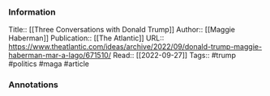 
### Information
Title:: [[Three Conversations with Donald Trump]]
Author:: [[Maggie Haberman]]
Publication:: [[The Atlantic]]
URL:: https://www.theatlantic.com/ideas/archive/2022/09/donald-trump-maggie-haberman-mar-a-lago/671510/
Read:: [[2022-09-27]]
Tags:: #trump #politics #maga 
#article

### Annotations

